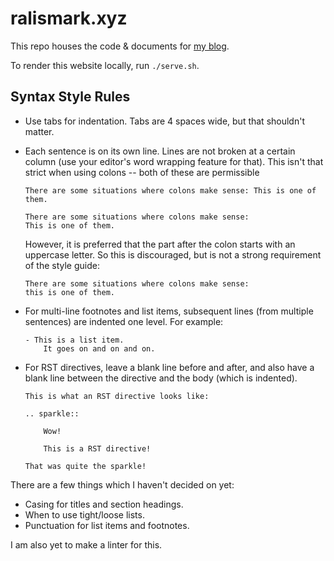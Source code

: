 # ralismark.xyz

This repo houses the code & documents for [my blog][index].

[index]: https://ralismark.xyz

To render this website locally, run `./serve.sh`.

## Syntax Style Rules

- Use tabs for indentation.
	Tabs are 4 spaces wide, but that shouldn't matter.

- Each sentence is on its own line.
	Lines are not broken at a certain column (use your editor's word wrapping feature for that).
	This isn't that strict when using colons -- both of these are permissible

	```
	There are some situations where colons make sense: This is one of them.

	There are some situations where colons make sense:
	This is one of them.
	```

	However, it is preferred that the part after the colon starts with an uppercase letter.
	So this is discouraged, but is not a strong requirement of the style guide:

	```
	There are some situations where colons make sense:
	this is one of them.
	```

- For multi-line footnotes and list items, subsequent lines (from multiple sentences) are indented one level.
	For example:

	```
	- This is a list item.
		It goes on and on and on.
	```

- For RST directives, leave a blank line before and after, and also have a blank line between the directive and the body (which is indented).

	```
	This is what an RST directive looks like:

	.. sparkle::

		Wow!

		This is a RST directive!

	That was quite the sparkle!
	```

There are a few things which I haven't decided on yet:

- Casing for titles and section headings.
- When to use tight/loose lists.
- Punctuation for list items and footnotes.

I am also yet to make a linter for this.

